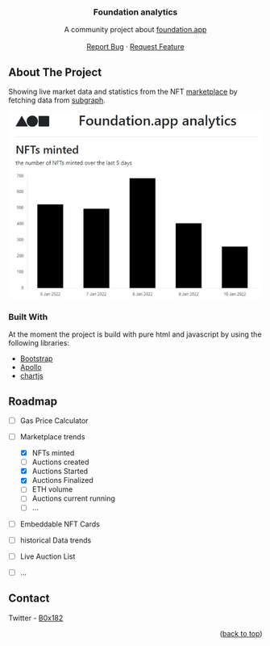 <div id="top"></div>

<h3 align="center">Foundation analytics</h3>

  <p align="center">
    A community project about <a href="https://foundation.app/" target="_blank">foundation.app</a><br>
    <br />
    <a href="https://github.com/B0x182/fndanalytics/issues">Report Bug</a>
    ·
    <a href="https://github.com/B0x182/fndanalytics/issues">Request Feature</a>
  </p>
</div>

<!-- ABOUT THE PROJECT -->
## About The Project

Showing live market data and statistics from the NFT
<a href="https://etherscan.io/address/0xcDA72070E455bb31C7690a170224Ce43623d0B6f" target="_blank">marketplace</a> by fetching data from 
<a href="https://thegraph.com/hosted-service/subgraph/f8n/fnd" target="_blank">subgraph</a>.

<img src="images/screen_1.jpg">

### Built With

At the moment the project is build with pure html and javascript by using the following libraries:


* [Bootstrap](https://getbootstrap.com)
* [Apollo](https://www.apollographql.com/)
* [chartjs](https://www.chartjs.org/)

<!-- ROADMAP -->
## Roadmap

- [ ] Gas Price Calculator
- [ ] Marketplace trends 
  - [x]	NFTs minted
  - [ ]	Auctions created
  - [x]	Auctions Started 
  - [x]	Auctions Finalized
  - [ ]	ETH volume
  - [ ]	Auctions current running
  - [ ] ...
- [ ] Embeddable NFT Cards
- [ ] historical Data trends
- [ ] Live Auction List 
- [ ] ...


<!-- CONTACT -->
## Contact

Twitter - [B0x182](https://twitter.com/B0x182) 

<p align="right">(<a href="#top">back to top</a>)</p>
